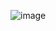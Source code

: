 ![image](https://github.com/mmushbari/water-prediction/assets/160284985/412fc794-4725-4625-a98b-f1971397fe8c)
